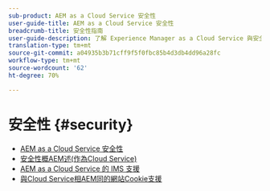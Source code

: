 ```yaml
---
sub-product: AEM as a Cloud Service 安全性
user-guide-title: AEM as a Cloud Service 安全性
breadcrumb-title: 安全性指南
user-guide-description: 了解 Experience Manager as a Cloud Service 與安全性相關的重要主題。
translation-type: tm+mt
source-git-commit: a04935b3b71cff9f5f0fbc85b4d3db4dd96a28fc
workflow-type: tm+mt
source-wordcount: '62'
ht-degree: 70%

---
```



# 安全性 {#security}

+ [AEM as a Cloud Service 安全性](/help/security/home.md)
+ [安全性概AEM述(作為Cloud Service)](/help/security/cloud-service-security-overview.md)
+ [AEM as a Cloud Service 的 IMS 支援](ims-support.md)
+ [與Cloud Service相AEM同的網站Cookie支援](/help/security/same-site-cookie-support.md)
